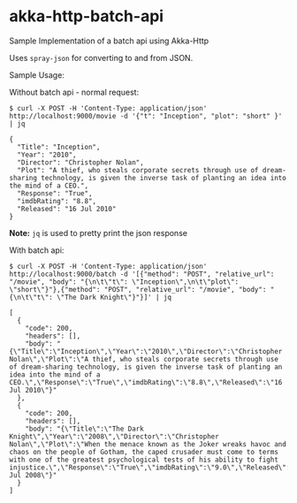 # akka-http-batch-api
Sample Implementation of a batch api using Akka-Http

Uses `spray-json` for converting to and from JSON.

Sample Usage:

Without batch api - normal request:

```
$ curl -X POST -H 'Content-Type: application/json' http://localhost:9000/movie -d '{"t": "Inception", "plot": "short" }' | jq

{
  "Title": "Inception",
  "Year": "2010",
  "Director": "Christopher Nolan",
  "Plot": "A thief, who steals corporate secrets through use of dream-sharing technology, is given the inverse task of planting an idea into the mind of a CEO.",
  "Response": "True",
  "imdbRating": "8.8",
  "Released": "16 Jul 2010"
}
```

**Note:** `jq` is used to pretty print the json response 

With batch api:

```
$ curl -X POST -H 'Content-Type: application/json' http://localhost:9000/batch -d '[{"method": "POST", "relative_url": "/movie", "body": "{\n\t\"t\": \"Inception\",\n\t\"plot\": \"short\"}"},{"method": "POST", "relative_url": "/movie", "body": "{\n\t\"t\": \"The Dark Knight\"}"}]' | jq

[
  {
    "code": 200,
    "headers": [],
    "body": "{\"Title\":\"Inception\",\"Year\":\"2010\",\"Director\":\"Christopher Nolan\",\"Plot\":\"A thief, who steals corporate secrets through use of dream-sharing technology, is given the inverse task of planting an idea into the mind of a CEO.\",\"Response\":\"True\",\"imdbRating\":\"8.8\",\"Released\":\"16 Jul 2010\"}"
  },
  {
    "code": 200,
    "headers": [],
    "body": "{\"Title\":\"The Dark Knight\",\"Year\":\"2008\",\"Director\":\"Christopher Nolan\",\"Plot\":\"When the menace known as the Joker wreaks havoc and chaos on the people of Gotham, the caped crusader must come to terms with one of the greatest psychological tests of his ability to fight injustice.\",\"Response\":\"True\",\"imdbRating\":\"9.0\",\"Released\":\"18 Jul 2008\"}"
  }
]
```
